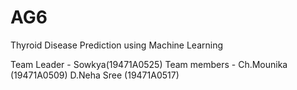 # AG6
Thyroid Disease Prediction using Machine Learning



Team Leader - Sowkya(19471A0525)
Team members - Ch.Mounika (19471A0509)
               D.Neha Sree (19471A0517)
